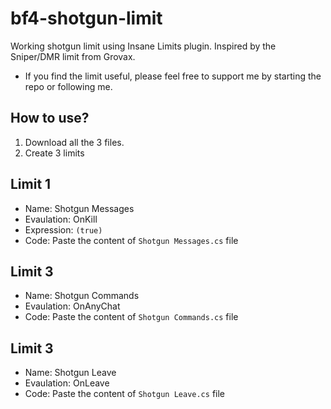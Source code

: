 # bf4-shotgun-limit

Working shotgun limit using Insane Limits plugin. Inspired by the Sniper/DMR limit from Grovax.

* If you find the limit useful, please feel free to support me by starting the repo or following me.

## How to use?
1. Download all the 3 files.
2. Create 3 limits

## Limit 1
* Name: Shotgun Messages
* Evaulation: OnKill
* Expression: ```(true)```
* Code: Paste the content of `Shotgun Messages.cs` file

## Limit 3
* Name: Shotgun Commands
* Evaulation: OnAnyChat
* Code: Paste the content of `Shotgun Commands.cs` file

## Limit 3
* Name: Shotgun Leave
* Evaulation: OnLeave
* Code: Paste the content of `Shotgun Leave.cs` file

